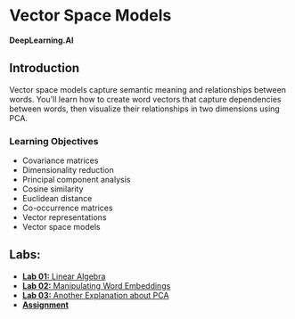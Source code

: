 # Vector Space Models
**DeepLearning.AI**

## Introduction
Vector space models capture semantic meaning and relationships between words. You'll learn how to create word vectors that capture dependencies between words, then visualize their relationships in two dimensions using PCA.

### Learning Objectives
* Covariance matrices
* Dimensionality reduction
* Principal component analysis
* Cosine similarity
* Euclidean distance
* Co-occurrence matrices
* Vector representations
* Vector space models

## Labs:
* [**Lab 01:** Linear Algebra](./labs/C1_W3_lecture_nb_01_linear_algebra.ipynb)
* [**Lab 02:** Manipulating Word Embeddings](./labs/C1_W3_lecture_nb_02_manipulating_word_embeddings.ipynb)
* [**Lab 03:** Another Explanation about PCA](./labs/C1_W3_lecture_nb_03_pca.ipynb)
* [**Assignment**](./labs/C1_W3_Assignment.ipynb)
